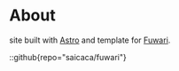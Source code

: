 # About
site built with [Astro](https://astro.build/) and template for [Fuwari](https://github.com/saicaca/fuwari).

::github{repo="saicaca/fuwari"}

<!-- 
> ### Sources of images used in this site
> - [Unsplash](https://unsplash.com/)
> - [星と少女](https://www.pixiv.net/artworks/108916539) by [Stella](https://www.pixiv.net/users/93273965)
> - [Rabbit - v1.4 Showcase](https://civitai.com/posts/586908) by [Rabbit_YourMajesty](https://civitai.com/user/Rabbit_YourMajesty) -->